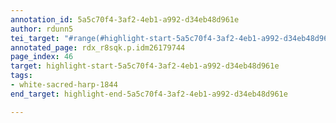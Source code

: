 ```yaml
---
annotation_id: 5a5c70f4-3af2-4eb1-a992-d34eb48d961e
author: rdunn5
tei_target: "#range(#highlight-start-5a5c70f4-3af2-4eb1-a992-d34eb48d961e, #highlight-end-5a5c70f4-3af2-4eb1-a992-d34eb48d961e)"
annotated_page: rdx_r8sqk.p.idm26179744
page_index: 46
target: highlight-start-5a5c70f4-3af2-4eb1-a992-d34eb48d961e
tags:
- white-sacred-harp-1844
end_target: highlight-end-5a5c70f4-3af2-4eb1-a992-d34eb48d961e

---
```

